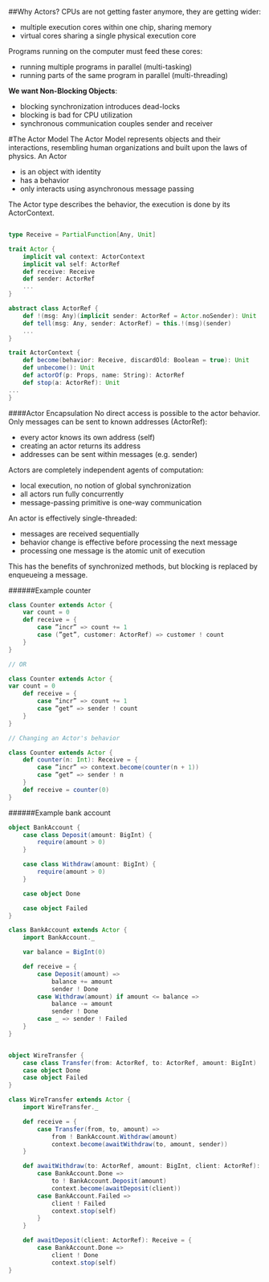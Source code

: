 ##Why Actors?
CPUs are not getting faster anymore, they are getting wider:

-  multiple execution cores within one chip, sharing memory
-  virtual cores sharing a single physical execution core

Programs running on the computer must feed these cores:

-  running multiple programs in parallel (multi-tasking)
-  running parts of the same program in parallel (multi-threading)

**We want Non-Blocking Objects**:

-  blocking synchronization introduces dead-locks
-  blocking is bad for CPU utilization
-  synchronous communication couples sender and receiver

#The Actor Model
The Actor Model represents objects and their interactions, resembling
human organizations and built upon the laws of physics.
An Actor

-  is an object with identity
-  has a behavior
-  only interacts using asynchronous message passing

The Actor type describes the behavior, the execution is done by its
ActorContext.

```scala

type Receive = PartialFunction[Any, Unit]

trait Actor {
    implicit val context: ActorContext
    implicit val self: ActorRef
    def receive: Receive
    def sender: ActorRef
    ...
}

abstract class ActorRef {
    def !(msg: Any)(implicit sender: ActorRef = Actor.noSender): Unit
    def tell(msg: Any, sender: ActorRef) = this.!(msg)(sender)
    ...
}

trait ActorContext {
    def become(behavior: Receive, discardOld: Boolean = true): Unit
    def unbecome(): Unit
    def actorOf(p: Props, name: String): ActorRef
    def stop(a: ActorRef): Unit
...
}
```

####Actor Encapsulation
No direct access is possible to the actor behavior.
Only messages can be sent to known addresses (ActorRef):

-  every actor knows its own address (self)
-  creating an actor returns its address
-  addresses can be sent within messages (e.g. sender)

Actors are completely independent agents of computation:

-  local execution, no notion of global synchronization
-  all actors run fully concurrently
-  message-passing primitive is one-way communication

An actor is effectively single-threaded:

-  messages are received sequentially
-  behavior change is effective before processing the next message
-  processing one message is the atomic unit of execution

This has the benefits of synchronized methods, but blocking is replaced by enqueueing a message.

######Example counter

```scala
class Counter extends Actor {
    var count = 0
    def receive = {
        case ”incr” => count += 1
        case (”get”, customer: ActorRef) => customer ! count
    }
}

// OR

class Counter extends Actor {
var count = 0
    def receive = {
        case ”incr” => count += 1
        case ”get” => sender ! count
    }
}

// Changing an Actor's behavior

class Counter extends Actor {
    def counter(n: Int): Receive = {
        case ”incr” => context.become(counter(n + 1))
        case ”get” => sender ! n
    }
    def receive = counter(0)
}
```

######Example bank account

```scala
object BankAccount {
    case class Deposit(amount: BigInt) {
        require(amount > 0)
    }

    case class Withdraw(amount: BigInt) {
        require(amount > 0)
    }

    case object Done

    case object Failed
}

class BankAccount extends Actor {
    import BankAccount._

    var balance = BigInt(0)

    def receive = {
        case Deposit(amount) =>
            balance += amount
            sender ! Done
        case Withdraw(amount) if amount <= balance =>
            balance -= amount
            sender ! Done
        case _ => sender ! Failed
    }
}

```

```scala

object WireTransfer {
    case class Transfer(from: ActorRef, to: ActorRef, amount: BigInt)
    case object Done
    case object Failed
}

class WireTransfer extends Actor {
    import WireTransfer._

    def receive = {
        case Transfer(from, to, amount) =>
            from ! BankAccount.Withdraw(amount)
            context.become(awaitWithdraw(to, amount, sender))
    }

    def awaitWithdraw(to: ActorRef, amount: BigInt, client: ActorRef): Receive = {
        case BankAccount.Done =>
            to ! BankAccount.Deposit(amount)
            context.become(awaitDeposit(client))
        case BankAccount.Failed =>
            client ! Failed
            context.stop(self)
        }
    }

    def awaitDeposit(client: ActorRef): Receive = {
        case BankAccount.Done =>
            client ! Done
            context.stop(self)
}
```
